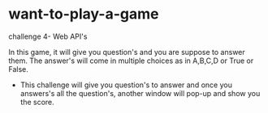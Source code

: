 # want-to-play-a-game
challenge 4- Web API's

In this game, it will give you question's and you are suppose to answer them. The answer's will come in multiple choices as in A,B,C,D or True or False.

* This challenge will give you question's to answer and once you answers's all the question's, another window will pop-up and show you the score.



